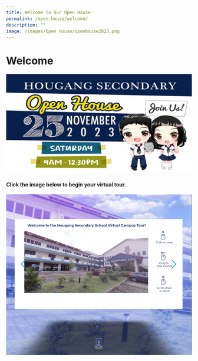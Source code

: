 ```yaml
---
title: Welcome To Our Open House
permalink: /open-house/welcome/
description: ""
image: /images/Open House/openhouse2023.png
---
```

# Welcome  
![](/images/Open%20House/openhouse2023.png)  

#### Click the image below to begin your virtual tour.
<a href="http://4d.silvrcraft.com/hgss360vt/"><img src="/images/HS%20Virtual%20Tour.png"></a>